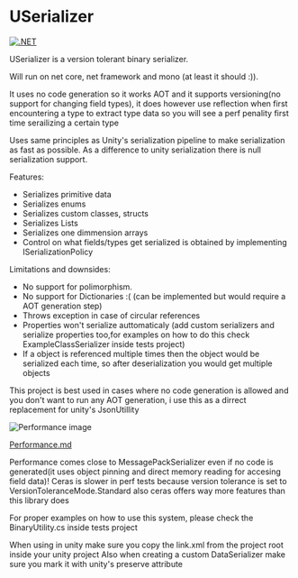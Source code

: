 # USerializer

[![.NET](https://github.com/ddalacu/USerializer/actions/workflows/dotnet.yml/badge.svg?branch=master)](https://github.com/ddalacu/USerializer/actions/workflows/dotnet.yml)

USerializer is a version tolerant binary serializer.

Will run on net core, net framework and mono (at least it should :)).

It uses no code generation so it works AOT and it supports versioning(no support for changing field types),
 it does however use reflection when first encountering a type to extract type data so you will see a perf penality first time serailizing a certain type
 
Uses same principles as Unity's serialization pipeline to make serialization as fast as possible.
As a difference to unity serialization there is null serialization support.

Features:<br/>
- Serializes primitive data
- Serializes enums
- Serializes custom classes, structs
- Serializes Lists
- Serializes one dimmension arrays
- Control on what fields/types get serialized is obtained by implementing ISerializationPolicy


Limitations and downsides:<br/>
- No support for polimorphism.
- No support for Dictionaries :( (can be implemented but would require a AOT generation step)
- Throws exception in case of circular references
- Properties won't serialize auttomaticaly (add custom serializers and serialize properties too,for examples on how to do this check ExampleClassSerializer inside tests project)
- If a object is referenced multiple times then the object would be serialized each time, so after deserialization you would get multiple objects

This project is best used in cases where no code generation is allowed and you don't want to run any AOT generation, i use this as a dirrect replacement for unity's JsonUtillity

![Performance image](../gh-pages/output.png)

[Performance.md](../gh-pages/performance.md)

Performance comes close to MessagePackSerializer even if no code is generated(it uses object pinning and direct memory reading for accesing field data)!
Ceras is slower in perf tests because version tolerance is set to VersionToleranceMode.Standard also ceras offers way more features than this library does

For proper examples on how to use this system, please check the BinaryUtility.cs inside tests project

When using in unity make sure you copy the link.xml from the project root inside your unity project
Also when creating a custom DataSerializer make sure you mark it with unity's preserve attribute